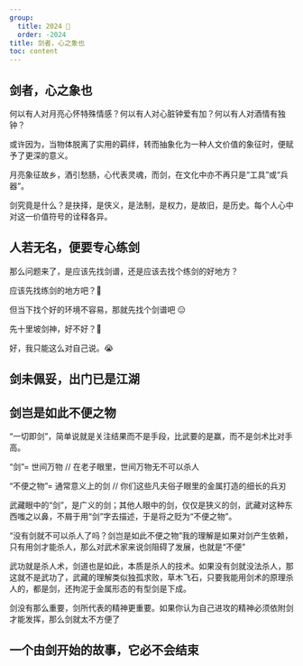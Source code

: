 ```yaml
---
group:
  title: 2024 🐲
  order: -2024
title: 剑者，心之象也
toc: content
---
```


## 剑者，心之象也

何以有人对月亮心怀特殊情感？何以有人对心脏钟爱有加？何以有人对酒情有独钟？

或许因为，当物体脱离了实用的羁绊，转而抽象化为一种人文价值的象征时，便赋予了更深的意义。

月亮象征故乡，酒引愁肠，心代表灵魂，而剑，在文化中亦不再只是“工具”或“兵器”。

剑究竟是什么？是抉择，是侠义，是法制，是权力，是故旧，是历史。每个人心中对这一价值符号的诠释各异。

## 人若无名，便要专心练剑

那么问题来了，是应该先找剑谱，还是应该去找个练剑的好地方？

应该先找练剑的地方吧？🐶

但当下找个好的环境不容易，那就先找个剑谱吧 😑

先十里坡剑神，好不好？🤔

好，我只能这么对自己说。😭

## 剑未佩妥，出门已是江湖

## 剑岂是如此不便之物

“一切即剑”，简单说就是关注结果而不是手段，比武要的是赢，而不是剑术比对手高。

“剑”= 世间万物 // 在老子眼里，世间万物无不可以杀人

“不便之物”= 通常意义上的剑 // 你们这些凡夫俗子眼里的金属打造的细长的兵刃

武藏眼中的“剑”，是广义的剑；其他人眼中的剑，仅仅是狭义的剑，武藏对这种东西嗤之以鼻，不屑于用“剑”字去描述，于是将之贬为“不便之物”。

“没有剑就不可以杀人了吗？剑岂是如此不便之物”我的理解是如果对剑产生依赖，只有用剑才能杀人，那么对武术家来说剑阻碍了发展，也就是“不便”

武功就是杀人术，剑道也是如此，本质是杀人的技术。如果没有剑就没法杀人，那这就不是武功了，武藏的理解类似独孤求败，草木飞石，只要我能用剑术的原理杀人的，都是剑，还拘泥于金属形态的有型剑是下成。

剑没有那么重要，剑所代表的精神更重要。如果你认为自己进攻的精神必须依附剑才能发挥，那么剑就太不方便了

## 一个由剑开始的故事，它必不会结束

